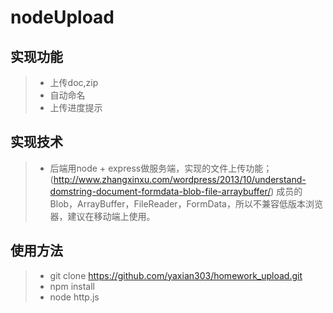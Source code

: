 # nodeUpload

## 实现功能
> *  上传doc,zip
> *  自动命名
> *  上传进度提示

## 实现技术

> *  后端用node + express做服务端，实现的文件上传功能；
(http://www.zhangxinxu.com/wordpress/2013/10/understand-domstring-document-formdata-blob-file-arraybuffer/) 成员的Blob，ArrayBuffer，FileReader，FormData，所以不兼容低版本浏览器，建议在移动端上使用。

## 使用方法
> *  git clone https://github.com/yaxian303/homework_upload.git
> *  npm install
> *  node http.js
